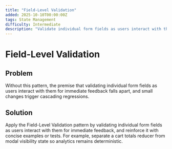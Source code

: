 ```yaml
---
title: "Field-Level Validation"
added: 2025-10-10T00:00:00Z
tags: State Management
difficulty: Intermediate
description: "Validate individual form fields as users interact with them for immediate feedback."
---
```

# Field-Level Validation

## Problem

Without this pattern, the premise that validating individual form fields as users interact with them for immediate feedback falls apart, and small changes trigger cascading regressions.

## Solution

Apply the Field-Level Validation pattern by validating individual form fields as users interact with them for immediate feedback, and reinforce it with concise examples or tests. For example, separate a cart totals reducer from modal visibility state so analytics remains deterministic.
